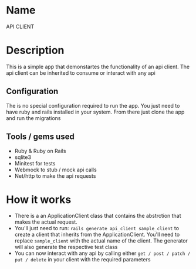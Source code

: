 # Name

API CLIENT

# Description

This is a simple app that demonstartes the functionality of an api client. The api client can be inherited to consume or interact with any api

## Configuration

The is no special configuration required to run the app. You just need to have ruby and rails installed in your system. From there just clone the app and run the migrations

## Tools / gems used
- Ruby & Ruby on Rails
- sqlite3
- Minitest for tests
- Webmock to stub / mock api calls
- Net/http to make the api requests


# How it works
- There is a an ApplicationClient class that contains the abstrction that makes the actual request.
- You'll just need to run: ``` rails generate api_client sample_client ``` to create a client that inherits from the ApplicationClient. You'll need to replace ``` sample_client ``` with the actual name of the client. The generator will also generate the respective test class
- You can now interact with any api by calling either ``` get / post / patch / put / delete ``` in your client with the required parameters

